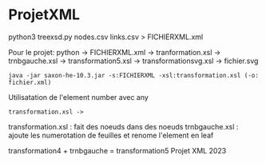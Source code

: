 # ProjetXML

python3 treexsd.py nodes.csv links.csv > FICHIERXML.xml

Pour le projet:
   python -> FICHIERXML.xml -> tranformation.xsl -> trnbgauche.xsl -> transformation5.xsl -> transformationsvg.xsl -> fichier.svg

    java -jar saxon-he-10.3.jar -s:FICHIERXML -xsl:transformation.xsl (-o: fichier.xml)


Utilisatation de l'element number avec any

    transformation.xsl -> 


transformation.xsl : fait des noeuds dans des noeuds
trnbgauche.xsl : ajoute les numerotation de feuilles et renome l'element en leaf


transformation4 + trnbgauche = transformation5 
Projet XML 2023